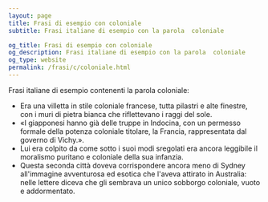 ```yaml
---
layout: page
title: Frasi di esempio con coloniale 
subtitle: Frasi italiane di esempio con la parola  coloniale

og_title: Frasi di esempio con coloniale 
og_description: Frasi italiane di esempio con la parola  coloniale
og_type: website
permalink: /frasi/c/coloniale.html
---
```


Frasi italiane di esempio contenenti la parola coloniale:


- Era una villetta in stile coloniale francese, tutta pilastri e alte finestre, con i muri di pietra bianca che riflettevano i raggi del sole.
- «I giapponesi hanno già delle truppe in Indocina, con un permesso formale della potenza coloniale titolare, la Francia, rappresentata dal governo di Vichy.».
- Lui era colpito da come sotto i suoi modi sregolati era ancora leggibile il moralismo puritano e coloniale della sua infanzia.
- Questa seconda città doveva corrispondere ancora meno di Sydney all'immagine avventurosa ed esotica che l'aveva attirato in Australia: nelle lettere diceva che gli sembrava un unico sobborgo coloniale, vuoto e addormentato.
